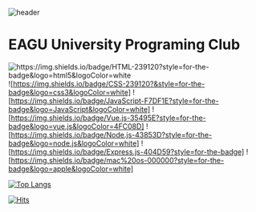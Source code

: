 ![header](https://capsule-render.vercel.app/api?type=soft&color=auto&fontColor=d6ace6&height=300&section=header&text=EAGU&fontSize=90&animation=blink)


# EAGU University Programing Club
![https://img.shields.io/badge/HTML-239120?style=for-the-badge&logo=html5&logoColor=white
](https://img.shields.io/badge/HTML5-E34F26?style=for-the-badge&logo=html5&logoColor=white)
![https://img.shields.io/badge/CSS-239120?&style=for-the-badge&logo=css3&logoColor=white]
![https://img.shields.io/badge/JavaScript-F7DF1E?style=for-the-badge&logo=JavaScript&logoColor=white]
![https://img.shields.io/badge/Vue.js-35495E?style=for-the-badge&logo=vue.js&logoColor=4FC08D]
![https://img.shields.io/badge/Node.js-43853D?style=for-the-badge&logo=node.js&logoColor=white]
![https://img.shields.io/badge/Express.js-404D59?style=for-the-badge]
![https://img.shields.io/badge/mac%20os-000000?style=for-the-badge&logo=apple&logoColor=white]

[![Top Langs](https://github-readme-stats.vercel.app/api/top-langs/?username=je8ker)](https://github.com/anuraghazra/github-readme-stats)

[![Hits](https://hits.seeyoufarm.com/api/count/incr/badge.svg?url=https%3A%2F%2Fgithub.com%2Fje8ker%2FEAGU_WebPage&count_bg=%2379C83D&title_bg=%23555555&icon=&icon_color=%23E7E7E7&title=hits&edge_flat=false)](https://hits.seeyoufarm.com)

